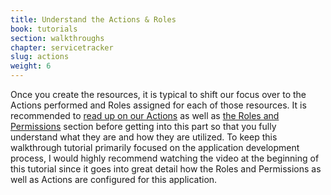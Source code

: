 ```yaml
---
title: Understand the Actions & Roles
book: tutorials
section: walkthroughs
chapter: servicetracker
slug: actions
weight: 6
---
```

Once you create the resources, it is typical to shift our focus over to the Actions performed and Roles assigned for each of those resources. It is recommended to [read up on our Actions](/userguide/#actions) as well as [the Roles and Permissions](/userguide/#roles-and-permissions) section before getting into this part so that you fully understand what they are and how they are utilized. To keep this walkthrough tutorial primarily focused on the application development process, I would highly recommend watching the video at the beginning of this tutorial since it goes into great detail how the Roles and Permissions as well as Actions are configured for this application.
